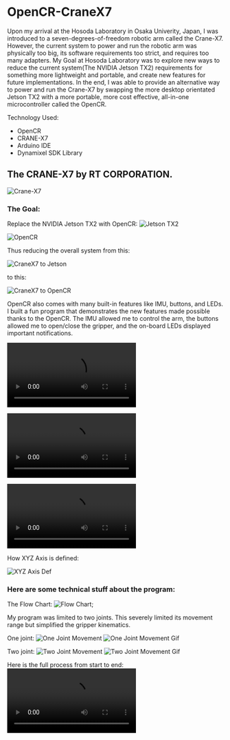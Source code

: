 # OpenCR-CraneX7

Upon my arrival at the Hosoda Laboratory in Osaka Univerity, Japan, I was introduced to a seven-degrees-of-freedom robotic arm called the Crane-X7. However, the current system to power and run the robotic arm was physically too big, its software requirements too strict, and requires too many adapters. My Goal at Hosoda Laboratory was to explore new ways to reduce the current system(The NVIDIA Jetson TX2) requirements for something more lightweight and portable, and create new features for future implementations. In the end, I was able to provide an alternative way to power and run the Crane-X7 by swapping the more desktop orientated Jetson TX2 with a more portable, more cost effective, all-in-one microcontroller called the OpenCR.

Technology Used:
* OpenCR
* CRANE-X7
* Arduino IDE
* Dynamixel SDK Library

## The CRANE-X7 by RT CORPORATION.
![Crane-X7](img/AndrewPang-FrontierSummerLab2018-CraneX7.jpeg)

### The Goal:

Replace the NVIDIA Jetson TX2 with OpenCR:
![Jetson TX2](img/AndrewPang-FrontierSummerLab2018-JetsonTX2.jpeg)

![OpenCR](img/AndrewPang-FrontierSummerLab2018-OpenCR.jpeg)

Thus reducing the overall system from this:

![CraneX7 to Jetson](img/AndrewPang-FrontierSummerLab2018-CraneX7&Jetson-SETUP.jpeg)

to this:

![CraneX7 to OpenCR](img/AndrewPang-FrontierSummerLab2018-CraneX7&OpenCR-SETUP.jpeg)

OpenCR also comes with many built-in features like IMU, buttons, and LEDs.
I built a fun program that demonstrates the new features made possible thanks to the OpenCR. The IMU allowed me to control the arm, the buttons allowed me to open/close the gripper, and the on-board LEDs displayed important notifications.

![Karaage in Cup](img/AndrewPang-FrontierSummerLab2018-IMU-Karaage-in-Cup-Demo.mov)


![Pouring a Drink](img/AndrewPang-FrontierSummerLab2018-IMU-Drink-Demo.mov)


![XYZ Axis Demo](img/AndrewPang-FrontierSummerLab2018-IMU-XYZ-Axis-Demo.mov)

How XYZ Axis is defined:

![XYZ Axis Def](img/AndrewPang-FrontierSummerLab2018-OpenCR-IMU.jpg)


### Here are some technical stuff about the program:

The Flow Chart:
![Flow Chart](img/IMU-Progran-FlowChart.jpg);

My program was limited to two joints. This severely limited its movement range but simplified the gripper kinematics.

One joint:
![One Joint Movement](img/OneJointMovement.jpeg)
![One Joint Movement Gif](img/OneJointMovement.gif)

Two joint:
![Two Joint Movement](img/TwoJointMovement.jpeg)
![Two Joint Movement Gif](img/TwoJointMovement.gif)

Here is the full process from start to end:
![Full Process](img/AndrewPang-FrontierSummerLab2018-Full-Process-480p.mov)

